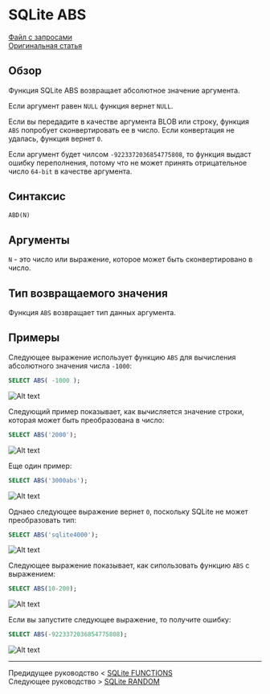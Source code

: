 # SQLite ABS #########################

[Файл с запросами][querys]   
[Оригинальная статья][origin]

[querys]: ./querys.sql
[origin]: https://www.sqlitetutorial.net/sqlite-functions/sqlite-abs/

## Обзор ##############################

Функция SQLite ABS возвращает абсолютное значение аргумента.

Если аргумент равен `NULL` функция вернет `NULL`.

Если вы передадите в качестве аргумента BLOB или строку, функция `ABS` попробует сконвертировать ее в число. Если конвертация не удалась, функция вернет `0`.

Если аргумент будет чилсом `-9223372036854775808`, то функция выдаст ошибку переполнения, потому что не может принять отрицательное число `64-bit` в качестве аргумента.

## Синтаксис

~~~ SQL ~~~~~~~~~~~~~~~~~~~~~~~~~~~~~~~
ABD(N)
~~~~~~~~~~~~~~~~~~~~~~~~~~~~~~~~~~~~~~~

## Аргументы

`N` - это число или выражение, которое может быть сконвертировано в число.

## Тип возвращаемого значения

Функция `ABS` возвращает тип данных аргумента.

## Примеры

Следующее выражение использует функцию `ABS` для вычисления абсолютного значения числа `-1000`:

~~~ SQL ~~~~~~~~~~~~~~~~~~~~~~~~~~~~~~~
SELECT ABS( -1000 );
~~~~~~~~~~~~~~~~~~~~~~~~~~~~~~~~~~~~~~~

![Alt text](image.png)

Следующий пример показывает, как вычисляется значение строки, которая может быть преобразована в число:

~~~ SQL ~~~~~~~~~~~~~~~~~~~~~~~~~~~~~~~
SELECT ABS('2000');
~~~~~~~~~~~~~~~~~~~~~~~~~~~~~~~~~~~~~~~

![Alt text](image-1.png)

Еще один пример:

~~~ SQL ~~~~~~~~~~~~~~~~~~~~~~~~~~~~~~~
SELECT ABS('3000abs');
~~~~~~~~~~~~~~~~~~~~~~~~~~~~~~~~~~~~~~~

![Alt text](image-2.png)

Однаео следующее выражение вернет `0`, поскольку SQLite не может преобразовать тип:

~~~ SQL ~~~~~~~~~~~~~~~~~~~~~~~~~~~~~~~
SELECT ABS('sqlite4000');
~~~~~~~~~~~~~~~~~~~~~~~~~~~~~~~~~~~~~~~

![Alt text](image-3.png)

Следующее выражение показывает, как сипользовать функцию `ABS` с выражением:

~~~ SQL ~~~~~~~~~~~~~~~~~~~~~~~~~~~~~~~
SELECT ABS(10-200);
~~~~~~~~~~~~~~~~~~~~~~~~~~~~~~~~~~~~~~~

![Alt text](image-4.png)

Если вы запустите следующее выражение, то получите ошибку:

~~~ SQL ~~~~~~~~~~~~~~~~~~~~~~~~~~~~~~~
SELECT ABS(-9223372036854775808);
~~~~~~~~~~~~~~~~~~~~~~~~~~~~~~~~~~~~~~~

![Alt text](image-5.png)

---------------------------------------

Предидущее руководство < [SQLite FUNCTIONS][prev]  
Следующее руководство > [SQLite RANDOM][next]

[prev]: ../57_Functions/translate.md
[next]: ../59_Random/translate.md